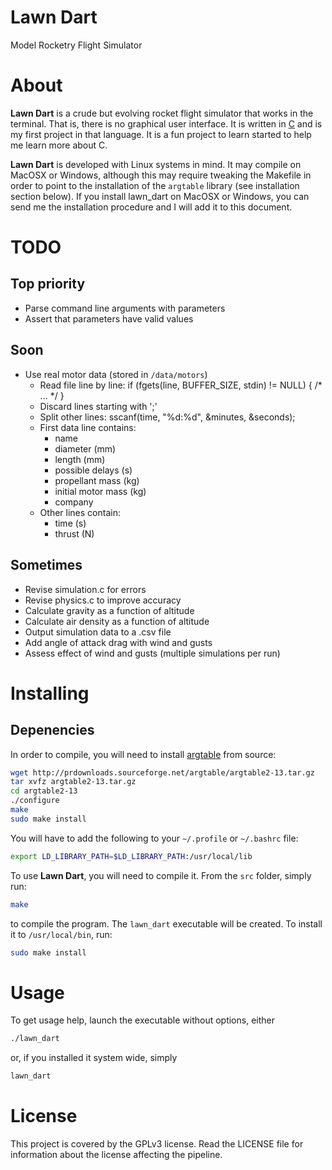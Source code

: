 # Lawn Dart
Model Rocketry Flight Simulator

# About
**Lawn Dart** is a crude but evolving rocket flight simulator that works in the
terminal. That is, there is no graphical user interface. It is written in
[C](http://en.wikipedia.org/wiki/C_\(programming_language\)) and is my first
project in that language. It is a fun project to learn started to help me learn
more about C.

**Lawn Dart** is developed with Linux systems in mind. It may compile on MacOSX
or Windows, although this may require tweaking the Makefile in order to point
to the installation of the `argtable` library (see installation section below).
If you install lawn_dart on MacOSX or Windows, you can send me the installation
procedure and I will add it to this document.

# TODO
## Top priority
- Parse command line arguments with parameters
- Assert that parameters have valid values

## Soon
- Use real motor data (stored in `/data/motors`)
  - Read file line by line:
        if (fgets(line, BUFFER_SIZE, stdin) != NULL) {
           /* ... */
        }
  - Discard lines starting with ';'
  - Split other lines:
        sscanf(time, "%d:%d", &minutes, &seconds);
  - First data line contains:
    - name
    - diameter (mm)
    - length (mm)
    - possible delays (s)
    - propellant mass (kg)
    - initial motor mass (kg)
    - company
  - Other lines contain:
    - time (s)
    - thrust (N)

## Sometimes
- Revise simulation.c for errors
- Revise physics.c to improve accuracy
- Calculate gravity as a function of altitude
- Calculate air density as a function of altitude
- Output simulation data to a .csv file
- Add angle of attack drag with wind and gusts
- Assess effect of wind and gusts (multiple simulations per run)

# Installing

## Depenencies
In order to compile, you will need to install
[argtable](http://argtable.sourceforge.net/) from source:

```bash
wget http://prdownloads.sourceforge.net/argtable/argtable2-13.tar.gz
tar xvfz argtable2-13.tar.gz
cd argtable2-13
./configure
make
sudo make install
```

You will have to add the following to your `~/.profile` or `~/.bashrc` file:

```bash
export LD_LIBRARY_PATH=$LD_LIBRARY_PATH:/usr/local/lib
```

To use **Lawn Dart**, you will need to compile it. From the `src` folder,
simply run:

```bash
make
```

to compile the program. The `lawn_dart` executable will be
created. To install it to `/usr/local/bin`, run:

```bash
sudo make install
```

# Usage
To get usage help, launch the executable without options, either

```bash
./lawn_dart
```

or, if you installed it system wide, simply

```bash
lawn_dart
```

# License
This project is covered by the GPLv3 license. Read the LICENSE file for
information about the license affecting the pipeline.


